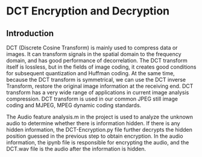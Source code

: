 # DCT Encryption and Decryption

## Introduction

DCT (Discrete Cosine Transform) is mainly used to compress data or images. It can transform signals in the spatial domain to the frequency domain, and has good performance of decorrelation. The DCT transform itself is lossless, but in the fields of image coding, it creates good conditions for subsequent quantization and Huffman coding. At the same time, because the DCT transform is symmetrical, we can use the DCT inverse Transform, restore the original image information at the receiving end. DCT transform has a very wide range of applications in current image analysis compression. DCT transform is used in our common JPEG still image coding and MJPEG, MPEG dynamic coding standards.

The Audio feature analysis.m in the project is used to analyze the unknown audio to determine whether there is information hidden. If there is any hidden information, the DCT-Encryption.py file further decrypts the hidden position guessed in the previous step to obtain encryption. In the audio information, the ipynb file is responsible for encrypting the audio, and the DCT.wav file is the audio after the information is hidden.


